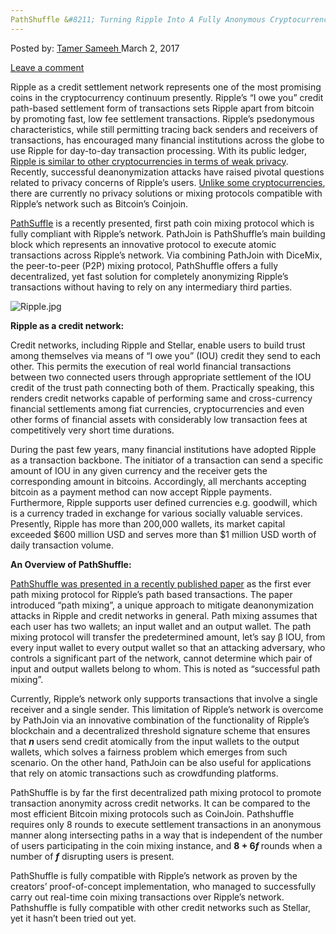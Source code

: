 ```yaml
---
PathShuffle &#8211; Turning Ripple Into A Fully Anonymous Cryptocurrency
---
```

<article class="post-listing post-18406 post type-post status-publish format-standard has-post-thumbnail hentry 
tag-anonymous tag-cryptocurrency tag-fully tag-pathshuffle tag-ripple tag-turning">
<div class="post-inner">
<span>Posted by: <a href="https://www.deepdotweb.com/author/tamersameeh/" title="">Tamer Sameeh </a></span>
<span>March 2, 2017</span>

<span><a href="https://www.deepdotweb.com/2017/03/02/pathshuffle-turning-ripple-fully-anonymous-cryptocurrency/#respond">Leave a comment</a></span>


<p>Ripple as a credit settlement network represents one of the most promising coins in the cryptocurrency continuum presently. Ripple&#8217;s &#8220;I owe you&#8221; credit path-based settlement form of transactions sets Ripple apart from bitcoin by promoting fast, low fee settlement transactions. Ripple&#8217;s psedonymous characteristics, while still permitting tracing back senders and receivers of transactions, has encouraged many financial institutions across the globe to use Ripple for day-to-day transaction processing. With its public ledger, <a href="https://www.deepdotweb.com/2014/09/15/5-reasons-favorite-anonymous-crypto-currency-isnt-anonymous/">Ripple is similar to other cryptocurrencies in terms of weak privacy</a>. Recently, successful deanonymization attacks have raised pivotal questions related to privacy concerns of Ripple&#8217;s users. <a href="https://www.deepdotweb.com/2017/02/08/dandelion-turning-bitcoin-fully-anonymous-financial-system/">Unlike some cryptocurrencies</a>, there are currently no privacy solutions or mixing protocols compatible with Ripple&#8217;s network such as Bitcoin&#8217;s Coinjoin.</p>
<p><a href="http://crypsys.cs.purdue.edu/projects/internetOfValue/PathShuffle/paper.pdf">PathSuffle</a> is a recently presented, first path coin mixing protocol which is fully compliant with Ripple&#8217;s network. PathJoin is PathShuffle&#8217;s main building block which represents an innovative protocol to execute atomic transactions across Ripple&#8217;s network. Via combining PathJoin with DiceMix, the peer-to-peer (P2P) mixing protocol, PathShuffle offers a fully decentralized, yet fast solution for completely anonymizing Ripple&#8217;s transactions without having to rely on any intermediary third parties.</p>
<p><img class="wp-image-18415 aligncenter" src="/imgs/2017/02/ripple-jpg.jpeg" alt="Ripple.jpg" srcset="/imgs/2017/02/ripple-jpg.jpeg 500w, /imgs/2017/02/ripple-jpg-150x150.jpeg 150w, /imgs/2017/02/ripple-jpg-300x300.jpeg 300w, /imgs/2017/02/ripple-jpg-55x55.jpeg 55w, /imgs/2017/02/ripple-jpg-50x50.jpeg 50w" sizes="(max-width: 500px) 100vw, 500px" /></p>
<p><strong>Ripple as a credit network:</strong></p>
<p>Credit networks, including Ripple and Stellar, enable users to build trust among themselves via means of &#8220;I owe you&#8221; (IOU) credit they send to each other. This permits the execution of real world financial transactions between two connected users through appropriate settlement of the IOU credit of the trust path connecting both of them. Practically speaking, this renders credit networks capable of performing same and cross-currency financial settlements among fiat currencies, cryptocurrencies and even other forms of financial assets with considerably low transaction fees at competitively very short time durations.</p>
<p>During the past few years, many financial institutions have adopted Ripple as a transaction backbone. The initiator of a transaction can send a specific amount of IOU in any given currency and the receiver gets the corresponding amount in bitcoins. Accordingly, all merchants accepting bitcoin as a payment method can now accept Ripple payments. Furthermore, Ripple supports user defined currencies e.g. goodwill, which is a currency traded in exchange for various socially valuable services. Presently, Ripple has more than 200,000 wallets, its market capital exceeded $600 million USD and serves more than $1 million USD worth of daily transaction volume.</p>
<p><strong>An Overview of PathShuffle:</strong></p>
<p><a href="http://crypsys.cs.purdue.edu/projects/internetOfValue/PathShuffle/paper.pdf">PathShuffle was presented in a recently published paper</a> as the first ever path mixing protocol for Ripple&#8217;s path based transactions. The paper introduced &#8220;path mixing&#8221;, a unique approach to mitigate deanonymization attacks in Ripple and credit networks in general. Path mixing assumes that each user has two wallets; an input wallet and an output wallet. The path mixing protocol will transfer the predetermined amount, let&#8217;s say β IOU, from every input wallet to every output wallet so that an attacking adversary, who controls a significant part of the network, cannot determine which pair of input and output wallets belong to whom. This is noted as &#8220;successful path mixing&#8221;.</p>
<p>Currently, Ripple&#8217;s network only supports transactions that involve a single receiver and a single sender. This limitation of Ripple&#8217;s network is overcome by PathJoin via an innovative combination of the functionality of Ripple&#8217;s blockchain and a decentralized threshold signature scheme that ensures that <strong><em>n </em></strong>users send credit atomically from the input wallets to the output wallets, which solves a fairness problem which emerges from such scenario. On the other hand, PathJoin can be also useful for applications that rely on atomic transactions such as crowdfunding platforms.</p>
<p>PathShuffle is by far the first decentralized path mixing protocol to promote transaction anonymity across credit networks. It can be compared to the most efficient Bitcoin mixing protocols such as CoinJoin. Pathshuffle requires only 8 rounds to execute settlement transactions in an anonymous manner along intersecting paths in a way that is independent of the number of users participating in the coin mixing instance, and <strong>8 + 6<em>f </em></strong>rounds when a number of <strong><em>f</em></strong> disrupting users is present.</p>
<p>PathShuffle is fully compatible with Ripple&#8217;s network as proven by the creators&#8217; proof-of-concept implementation, who managed to successfully carry out real-time coin mixing transactions over Ripple&#8217;s network. Pathshuffle is fully compatible with other credit networks such as Stellar, yet it hasn&#8217;t been tried out yet.</p>
</div>
<span style="display:none"><a href="https://www.deepdotweb.com/tag/anonymous/" rel="tag">anonymous</a> <a href="https://www.deepdotweb.com/tag/cryptocurrency/" rel="tag">cryptocurrency</a> <a href="https://www.deepdotweb.com/tag/fully/" rel="tag">fully</a> <a href="https://www.deepdotweb.com/tag/pathshuffle/" rel="tag">pathshuffle</a> <a href="https://www.deepdotweb.com/tag/ripple/" rel="tag">ripple</a> <a href="https://www.deepdotweb.com/tag/turning/" rel="tag">turning</a></span> <span style="display:none" class="updated">2017-03-02</span>
<div style="display:none" class="vcard author" itemprop="author" itemscope itemtype="http://schema.org/Person"><strong class="fn" itemprop="name"><a href="https://www.deepdotweb.com/author/tamersameeh/" title="Posts by Tamer Sameeh" rel="author">Tamer Sameeh</a></strong></div>
</div>
</article>

